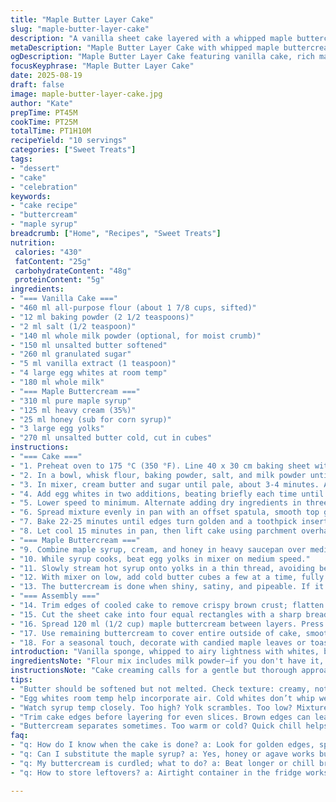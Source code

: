 ```yaml
---
title: "Maple Butter Layer Cake"
slug: "maple-butter-layer-cake"
description: "A vanilla sheet cake layered with a whipped maple buttercream. Uses whole egg whites for volume and milk powder to enrich. Maple syrup combined with cream and honey replaces corn syrup for natural sweetness. Cakes baked in a shallow sheet pan for even crumb. Buttercream cooked to softball stage provides stability and silky texture. Assembly involves trimming slightly domed cake layers for better stacking. Recipes swapped out key ingredients to add complexity and reduce refined sugars. Practical tips on texture, doneness, and troubleshooting included."
metaDescription: "Maple Butter Layer Cake with whipped maple buttercream. A layered treat for dessert lovers."
ogDescription: "Maple Butter Layer Cake featuring vanilla cake, rich maple buttercream. Perfect balance of sweetness."
focusKeyphrase: "Maple Butter Layer Cake"
date: 2025-08-19
draft: false
image: maple-butter-layer-cake.jpg
author: "Kate"
prepTime: PT45M
cookTime: PT25M
totalTime: PT1H10M
recipeYield: "10 servings"
categories: ["Sweet Treats"]
tags:
- "dessert"
- "cake"
- "celebration"
keywords:
- "cake recipe"
- "buttercream"
- "maple syrup"
breadcrumb: ["Home", "Recipes", "Sweet Treats"]
nutrition: 
 calories: "430"
 fatContent: "25g"
 carbohydrateContent: "48g"
 proteinContent: "5g"
ingredients:
- "=== Vanilla Cake ==="
- "460 ml all-purpose flour (about 1 7/8 cups, sifted)"
- "12 ml baking powder (2 1/2 teaspoons)"
- "2 ml salt (1/2 teaspoon)"
- "140 ml whole milk powder (optional, for moist crumb)"
- "150 ml unsalted butter softened"
- "260 ml granulated sugar"
- "5 ml vanilla extract (1 teaspoon)"
- "4 large egg whites at room temp"
- "180 ml whole milk"
- "=== Maple Buttercream ==="
- "310 ml pure maple syrup"
- "125 ml heavy cream (35%)"
- "25 ml honey (sub for corn syrup)"
- "3 large egg yolks"
- "270 ml unsalted butter cold, cut in cubes"
instructions:
- "=== Cake ==="
- "1. Preheat oven to 175 °C (350 °F). Line 40 x 30 cm baking sheet with parchment extending on two sides. Butter the paper and edges well to prevent sticking."
- "2. In a bowl, whisk flour, baking powder, salt, and milk powder until combined. The milk powder adds body and a denser crumb; omit if unavailable but expect lighter texture."
- "3. In mixer, cream butter and sugar until pale, about 3-4 minutes. Add vanilla extract. Stop as soon as fluffy; overbeating warm butter can cause greasy spots."
- "4. Add egg whites in two additions, beating briefly each time until just incorporated. Overwhipping whites here risks foam coagulating with fat—don’t whip to peaks."
- "5. Lower speed to minimum. Alternate adding dry ingredients in three parts with milk in two parts, starting and ending with flour. Mix just until no streaks. Overmixing ruins crumb structure."
- "6. Spread mixture evenly in pan with an offset spatula, smooth top gently. Tap pan on counter to release large air bubbles. Not too much; some bubbles make crumb tender."
- "7. Bake 22-25 minutes until edges turn golden and a toothpick inserted near center comes out with moist crumbs. The cake should feel springy, not wet. Avoid drying out."
- "8. Let cool 15 minutes in pan, then lift cake using parchment overhang onto wire rack. Cover loosely with a clean kitchen towel to retain moisture while cooling completely, about 30-40 minutes."
- "=== Maple Buttercream ==="
- "9. Combine maple syrup, cream, and honey in heavy saucepan over medium-high heat. Stir occasionally. Watch carefully as it reaches 115-118 °C (239-244 °F); a candy thermometer essential here."
- "10. While syrup cooks, beat egg yolks in mixer on medium speed."
- "11. Slowly stream hot syrup onto yolks in a thin thread, avoiding beaters, to temper and cook yolks. Immediately increase speed to high, beating until mixture quadruples in volume and cools (15-18 minutes). It will look thick, pale, and glossy."
- "12. With mixer on low, add cold butter cubes a few at a time, fully incorporating each before next addition. Scrape bowl often to avoid lumps."
- "13. The buttercream is done when shiny, satiny, and pipeable. If it curdles, keep beating; room temp or a quick blast in fridge for 10 minutes triggers smoothing again."
- "=== Assembly ==="
- "14. Trim edges of cooled cake to remove crispy brown crust; flatten any domed top with serrated knife for level layers. A level cake stacks better and looks cleaner."
- "15. Cut the sheet cake into four equal rectangles with a sharp bread knife or pizza cutter."
- "16. Spread 120 ml (1/2 cup) maple buttercream between layers. Press down gently to level."
- "17. Use remaining buttercream to cover entire outside of cake, smoothing with an offset spatula. Don’t rush frosting; patience here equals neat finish."
- "18. For a seasonal touch, decorate with candied maple leaves or toasted pecan halves (if nuts allowed). Store cake refrigerated in airtight container up to 3 days. Bring to room temp before serving to soften buttercream."
introduction: "Vanilla sponge, whipped to airy lightness with whites, but enriched with milk powder and a small swap of egg yolks to add tender resilience. Maple buttercream is the star—boiled syrup with cream and honey replaced corn syrup here; it’s not just sweetness but texture and shine. Watch the syrup temp and yolks beating closely or risk a broken cream. Cake baked in a shallow sheet pan layers well after trimming edges. No guessing on times—look for golden edges and springy touch on the cake, syrup bubbling steadily to softball stage before mixing. Master these, you nail the dessert every time."
ingredientsNote: "Flour mix includes milk powder—if you don't have it, skip but add another 30 ml milk to batter or expect lighter crumb. Honey in syrup replaces corn syrup; provides natural sweetness plus viscosity; agave or golden syrup work too. Butter must be cold but softened to cream easily. Egg whites should be room temp for stability. A candy thermometer is non-negotiable for the maple buttercream; sugar syrup stages are critical. If beaten buttercream separates, a quick chill and re-beating fixes it. Use high-quality pure maple syrup—not pancake syrup—or taste suffers. Parchment paper edges extending from pan help easy cake removal without tearing."
instructionsNote: "Cake creaming calls for a gentle but thorough approach to avoid greasy butter bits. Add whites in portions; avoid stiff whites that break batter. Alternate dry and wet ingredients at slow speed to preserve air. Baking done when toothpick shows moist crumb, not wet batter—practice feel of springback under finger. For buttercream, syrup temp must be precise; too low and cream won't set; too high risks curdling. Pour syrup slowly onto yolks while beating to prevent scrambling. Beat yolks until cool and tripled for volume, essential for light texture. Fold in butter cubes patiently, scrape regularly. If curdling develops, fight through with steady beating or chill briefly. Assembly needs leveled cake—don't skip trimming to avoid lopsided layers. Spread frosting evenly; cold buttercream is stiff; warmer helps spread but can melt layers. Store chilled, bring to room temp before serving to get soft luscious texture."
tips:
- "Butter should be softened but not melted. Check texture: creamy, not runny. Misstep here? Cake can turn greasy. Avoid overheating."
- "Egg whites room temp help incorporate air. Cold whites don’t whip well. Miss this? Cake layers might be denser. A simple fix: warm them briefly."
- "Watch syrup temp closely. Too high? Yolk scrambles. Too low? Mixture won’t whip properly. Have a candy thermometer? Essential for accurate reading."
- "Trim cake edges before layering for even slices. Brown edges can lead to lopsided layers. Skipping this trick? Risk uneven heights."
- "Buttercream separates sometimes. Too warm or cold? Quick chill helps; then beat again. Fixes curdle but requires patience. Don’t rush it."
faq:
- "q: How do I know when the cake is done? a: Look for golden edges, springy touch. Toothpick test: should come out with moist crumbs, no wet batter."
- "q: Can I substitute the maple syrup? a: Yes, honey or agave works but flavor varies. Adjust note: pure maple syrup gives distinct taste."
- "q: My buttercream is curdled; what to do? a: Beat longer or chill briefly. Always re-whip if it separates. It'll come together; stay steady."
- "q: How to store leftovers? a: Airtight container in the fridge works. Another option: slice and freeze individual pieces. Bring to room temp before serving."

---
```

